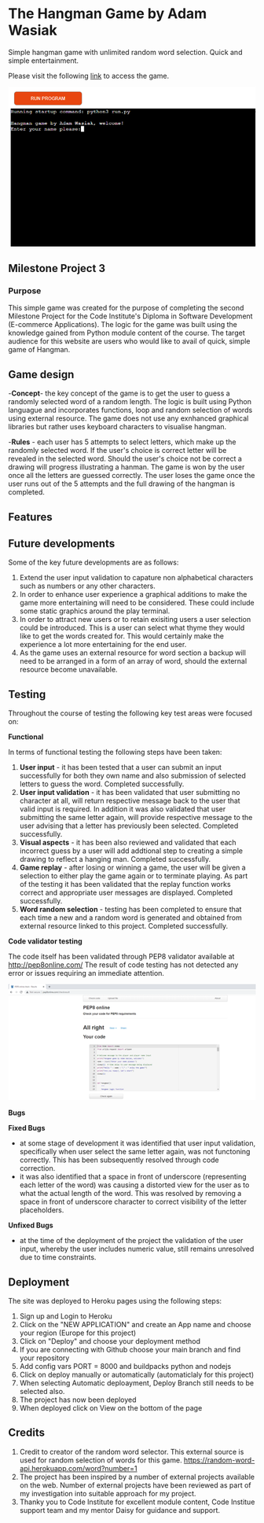 # The Hangman Game by Adam Wasiak
Simple hangman game with unlimited random word selection.
Quick and simple entertainment.

Please visit the following [link](https://thehangmangame2022.herokuapp.com/) to access the game.

![Welcome Screen](assets/images/welcomescreen.png)

## Milestone Project 3
### Purpose 

This simple game was created for the purpose of completing the second Milestone Project for the Code Institute's Diploma in Software Development (E-commerce Applications). The logic for the game was built using the knowledge gained from Python module content of the course. The target audience for this website are users who would like to avail of quick, simple game of Hangman. 

## Game design 
 

-**Concept**- the key concept of the game is to get the user to guess a randomly selected word of a random length. The logic is built using Python languague and incorporates       functions, loop and random selection of words using external resource. The game does not use any exnhanced graphical libraries but rather uses keyboard characters to visualise   hangman.

-**Rules** - each user has 5 attempts to select letters, which make up the randomly selected word. If the user's choice is correct letter will be revealed in the selected word. 
 Should the user's choice not be correct a drawing will progress illustrating a hanman. 
 The game is won by the user once all the letters are guessed correctly. The user loses the game once the user runs out of the 5 attempts and the full drawing of the hangman
 is completed. 


## Features 







## Future developments

Some of the key future developments are as follows:

1. Extend the user input validation to capature non alphabetical characters such as numbers or any other characters.
2. In order to enhance user experience a graphical additions to make the game more entertaining will need to be considered. These could include some static graphics around the      play terminal.
3. In order to attract new users or to retain exisiting users a user selection could be introduced. This is a user can select what thyme they would like to get the words created    for. This would certainly make the experience a lot more entertaining for the end user.
4. As the game uses an external resource for word section a backup will need to be arranged in a form of an array of word, should the external resource become unavailable.


## Testing 
Throughout the course of testing the following key test areas were focused on:

**Functional**

In terms of functional testing the following steps have been taken:

1. **User input** - it has been tested that a user can submit an input successfully for both they own name and also submission of selected letters to guess the word. Completed      successfully.
2. **User input validation** - it has been validated that user submitting no character at all, will return respective message back to the user that valid input is required.
   In addition it was also validated that user submitting the same letter again, will provide respective message to the user advising that a letter has previously been selected.
   Completed successfully.
3. **Visual aspects** -  it has been also reviewed and validated that each incorrect guess by a user will add addtional step to creating a simple drawing to reflect a hanging      man. Completed successfully.
4. **Game replay** - after losing or winning a game, the user will be given a selection to either play the game again or to terminate playing. As part of the testing it has been    validated that the replay function works correct and appropriate user messages are displayed. Completed successfully.
5. **Word random selection** - testing has been completed to ensure that each time a new and a random word is generated and obtained from external resource linked to this          project. Completed successfully.


**Code validator testing**

The code itself has been validated through PEP8 validator available at http://pep8online.com/
The result of code testing has not detected any error or issues requiring an immediate attention.

![Pep8 Validation](assets/images/pep8validation.png)


**Bugs**

  **Fixed Bugs**
  
  - at some stage of development it was identified that user input validation, specifically when user select the same letter again, was not functoning correctly. This has been       subsequently resolved through code correction.
  - it was also identified that a space in front of underscore (representing each letter of the word) was causing a distorted view for the user as to what the actual length of       the word. This was resolved by removing a space in front of underscore character to correct visibility of the letter placeholders.
   
  
  **Unfixed Bugs**
  
  - at the time of the deployment of the project the validation of the user input, whereby the user includes numeric value, still remains unresolved due to time constraints.
  
  
  


 
## Deployment 

The site was deployed to Heroku pages using the following steps:

1. Sign up and Login to Heroku
2. Click on the "NEW APPLICATION" and create an App name and choose your region (Europe for this project)
3. Click on "Deploy" and choose your deployment method
4. If you are connecting with Github choose your main branch and find your repository
5. Add config vars PORT = 8000 and buildpacks python and nodejs
6. Click on deploy manually or automatically (automaticlaly for this project)
7. When selecting Automatic deploayment, Deploy Branch still needs to be selected also.
8. The project has now been deployed
9. When deployed click on View on the bottom of the page

## Credits

1. Credit to creator of the random word selector. This external source is used for random selection of words for this game.
   https://random-word-api.herokuapp.com/word?number=1
2. The project has been inspired by a number of external projects available on the web. Number of external projects have been reviewed as part of my investigation into suitable    approach for my project.
3. Thanky you to Code Institute for excellent module content, Code Institue support team and my mentor Daisy for guidance and support.













